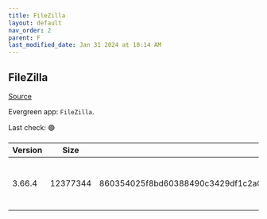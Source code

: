 ```yaml
---
title: FileZilla
layout: default
nav_order: 2
parent: F
last_modified_date: Jan 31 2024 at 10:14 AM
---
```


## FileZilla

[Source](https://filezilla-project.org/)

Evergreen app: `FileZilla`. 

Last check: 🟢

| Version | Size     | Hash                                                                                                                             | URI                                                                                                                                                              |
| ------- | -------- | -------------------------------------------------------------------------------------------------------------------------------- | ---------------------------------------------------------------------------------------------------------------------------------------------------------------- |
| 3.66.4  | 12377344 | 860354025f8bd60388490c3429df1c2a090ff0bee7ee8afe41ec2bd07891428634e12d36777893cd257ab59df8e2ebf3168020101b176c07b53d6be139ebacd7 | [https://download.filezilla-project.org/client/FileZilla_3.66.4_win64-setup.exe](https://download.filezilla-project.org/client/FileZilla_3.66.4_win64-setup.exe) |
